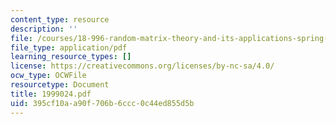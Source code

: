 ```yaml
---
content_type: resource
description: ''
file: /courses/18-996-random-matrix-theory-and-its-applications-spring-2004/395cf10aa90f706b6ccc0c44ed855d5b_1999024.pdf
file_type: application/pdf
learning_resource_types: []
license: https://creativecommons.org/licenses/by-nc-sa/4.0/
ocw_type: OCWFile
resourcetype: Document
title: 1999024.pdf
uid: 395cf10a-a90f-706b-6ccc-0c44ed855d5b
---
```

